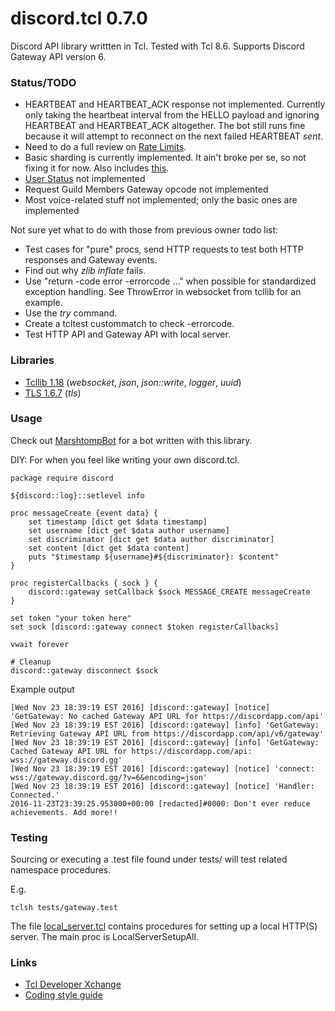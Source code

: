 # discord.tcl 0.7.0
Discord API library writtten in Tcl.
Tested with Tcl 8.6.
Supports Discord Gateway API version 6.

### Status/TODO

- HEARTBEAT and HEARTBEAT_ACK response not implemented. Currently only taking 
  the heartbeat interval from the HELLO payload and ignoring HEARTBEAT and 
  HEARTBEAT_ACK altogether. The bot still runs fine because it will attempt to 
  reconnect on the next failed HEARTBEAT *sent*.
- Need to do a full review on [Rate Limits](https://discord.com/developers/docs/topics/gateway#rate-limiting).
- Basic sharding is currently implemented. It ain't broke per se, so not fixing 
  it for now. Also includes [this](https://discord.com/developers/docs/topics/gateway#get-gateway-bot).
- [User Status](https://discord.com/developers/docs/topics/gateway#update-status) not implemented
- Request Guild Members Gateway opcode not implemented
- Most voice-related stuff not implemented; only the basic ones are implemented

Not sure yet what to do with those from previous owner todo list:
- Test cases for "pure" procs, send HTTP requests to test both HTTP responses
  and Gateway events.
- Find out why *zlib inflate* fails.
- Use "return -code error -errorcode ..." when possible for standardized
  exception handling. See ThrowError in websocket from tcllib for an example.
- Use the *try* command.
- Create a tcltest custommatch to check -errorcode.
- Test HTTP API and Gateway API with local server.

### Libraries

- [Tcllib 1.18](http://www.tcl.tk/software/tcllib) (*websocket*, *json*,
    *json::write*, *logger*, *uuid*)
- [TLS 1.6.7](https://sourceforge.net/projects/tls) (*tls*)

### Usage
Check out [MarshtompBot](https://github.com/Unknown008/MarshtompBot) for a bot 
written with this library.

DIY: For when you feel like writing your own discord.tcl.
```
package require discord

${discord::log}::setlevel info

proc messageCreate {event data} {
    set timestamp [dict get $data timestamp]
    set username [dict get $data author username]
    set discriminator [dict get $data author discriminator]
    set content [dict get $data content]
    puts "$timestamp ${username}#${discriminator}: $content"
}

proc registerCallbacks { sock } {
    discord::gateway setCallback $sock MESSAGE_CREATE messageCreate
}

set token "your token here"
set sock [discord::gateway connect $token registerCallbacks]

vwait forever

# Cleanup
discord::gateway disconnect $sock
```

Example output
```
[Wed Nov 23 18:39:19 EST 2016] [discord::gateway] [notice] 'GetGateway: No cached Gateway API URL for https://discordapp.com/api'
[Wed Nov 23 18:39:19 EST 2016] [discord::gateway] [info] 'GetGateway: Retrieving Gateway API URL from https://discordapp.com/api/v6/gateway'
[Wed Nov 23 18:39:19 EST 2016] [discord::gateway] [info] 'GetGateway: Cached Gateway API URL for https://discordapp.com/api: wss://gateway.discord.gg'
[Wed Nov 23 18:39:19 EST 2016] [discord::gateway] [notice] 'connect: wss://gateway.discord.gg/?v=6&encoding=json'
[Wed Nov 23 18:39:19 EST 2016] [discord::gateway] [notice] 'Handler: Connected.'
2016-11-23T23:39:25.953000+00:00 [redacted]#0000: Don't ever reduce achievements. Add more!!
```

### Testing

Sourcing or executing a .test file found under tests/ will test related
namespace procedures.

E.g.
```
tclsh tests/gateway.test
```

The file [local\_server.tcl](/tests/local_server.tcl) contains procedures for
setting up a local HTTP(S) server. The main proc is LocalServerSetupAll.

### Links

- [Tcl Developer Xchange](https://tcl.tk)
- [Coding style guide](http://www.tcl.tk/doc/styleGuide.pdf)
